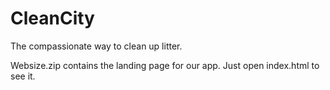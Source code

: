 # CleanCity

The compassionate way to clean up litter.

Websize.zip contains the landing page for our app. Just open index.html to see it.
